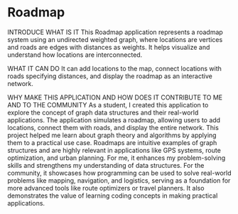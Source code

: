 # Roadmap

INTRODUCE WHAT IS IT
This Roadmap application represents a roadmap system using an undirected weighted graph, where locations are vertices and roads are edges with distances as weights. It helps visualize and understand how locations are interconnected.

WHAT IT CAN DO
It can add locations to the map, connect locations with roads specifying distances, and display the roadmap as an interactive network.

WHY MAKE THIS APPLICATION AND HOW DOES IT CONTRIBUTE TO ME AND TO THE COMMUNITY
As a student, I created this application to explore the concept of graph data structures and their real-world applications. The application simulates a roadmap, allowing users to add locations, connect them with roads, and display the entire network. This project helped me learn about graph theory and algorithms by applying them to a practical use case. Roadmaps are intuitive examples of graph structures and are highly relevant in applications like GPS systems, route optimization, and urban planning. For me, it enhances my problem-solving skills and strengthens my understanding of data structures. For the community, it showcases how programming can be used to solve real-world problems like mapping, navigation, and logistics, serving as a foundation for more advanced tools like route optimizers or travel planners. It also demonstrates the value of learning coding concepts in making practical applications.

